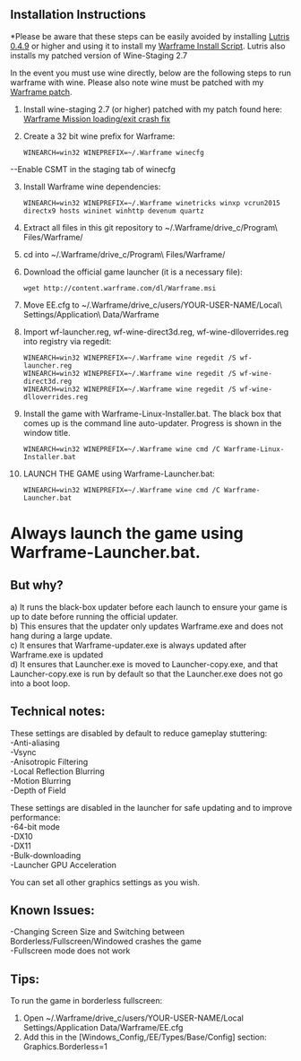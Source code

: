 ## Installation Instructions

*Please be aware that these steps can be easily avoided by installing [Lutris 0.4.9](https://lutris.net/downloads/) or higher and using it to install my [Warframe Install Script](https://lutris.net/games/warframe/). Lutris also installs my patched version of Wine-Staging 2.7  

In the event you must use wine directly, below are the following steps to run warframe with wine. Please also note wine must be patched with my [Warframe patch](https://raw.githubusercontent.com/GloriousEggroll/wine-warframe-patches/master/0001-revert-changes-that-cause-warframe-mission-loading-e.patch).  

1. Install wine-staging 2.7 (or higher) patched with my patch found here:  
[Warframe Mission loading/exit crash fix](https://raw.githubusercontent.com/GloriousEggroll/wine-warframe-patches/master/0001-revert-changes-that-cause-warframe-mission-loading-e.patch)  

2. Create a 32 bit wine prefix for Warframe:  

    ```
    WINEARCH=win32 WINEPREFIX=~/.Warframe winecfg  
    ```

--Enable CSMT in the staging tab of winecfg  

3. Install Warframe wine dependencies:  

    ```
    WINEARCH=win32 WINEPREFIX=~/.Warframe winetricks winxp vcrun2015 directx9 hosts wininet winhttp devenum quartz  
    ```

4. Extract all files in this git repository to ~/.Warframe/drive_c/Program\ Files/Warframe/  

5. cd into ~/.Warframe/drive_c/Program\ Files/Warframe/

6. Download the official game launcher (it is a necessary file): 

    ```
    wget http://content.warframe.com/dl/Warframe.msi
    ```

7. Move EE.cfg to ~/.Warframe/drive_c/users/YOUR-USER-NAME/Local\ Settings/Application\ Data/Warframe  

8. Import wf-launcher.reg, wf-wine-direct3d.reg, wf-wine-dlloverrides.reg into registry via regedit:  

    ```
    WINEARCH=win32 WINEPREFIX=~/.Warframe wine regedit /S wf-launcher.reg  
    WINEARCH=win32 WINEPREFIX=~/.Warframe wine regedit /S wf-wine-direct3d.reg  
    WINEARCH=win32 WINEPREFIX=~/.Warframe wine regedit /S wf-wine-dlloverrides.reg  
    ```

9. Install the game with Warframe-Linux-Installer.bat. The black box that comes up is the command line auto-updater. Progress is shown in the window title.  

    ```
    WINEARCH=win32 WINEPREFIX=~/.Warframe wine cmd /C Warframe-Linux-Installer.bat  
    ```

10. LAUNCH THE GAME using Warframe-Launcher.bat:  

    ```
    WINEARCH=win32 WINEPREFIX=~/.Warframe wine cmd /C Warframe-Launcher.bat  
    ```

# Always launch the game using Warframe-Launcher.bat. 

## But why?

a) It runs the black-box updater before each launch to ensure your game is up to date before running the official updater.   
b) This ensures that the updater only updates Warframe.exe and does not hang during a large update.   
c) It ensures that Warframe-updater.exe is always updated after Warframe.exe is updated  
d) It ensures that Launcher.exe is moved to Launcher-copy.exe, and that Launcher-copy.exe is run by default so that the Launcher.exe does not go into a boot loop.  

## Technical notes:  

These settings are disabled by default to reduce gameplay stuttering:  
-Anti-aliasing  
-Vsync  
-Anisotropic Filtering  
-Local Reflection Blurring  
-Motion Blurring  
-Depth of Field  

These settings are disabled in the launcher for safe updating and to improve performance:  
-64-bit mode  
-DX10  
-DX11  
-Bulk-downloading  
-Launcher GPU Acceleration  

You can set all other graphics settings as you wish.  

## Known Issues:  
-Changing Screen Size and Switching between Borderless/Fullscreen/Windowed crashes the game  
-Fullscreen mode does not work  

## Tips:  
To run the game in borderless fullscreen:  
1. Open ~/.Warframe/drive_c/users/YOUR-USER-NAME/Local Settings/Application Data/Warframe/EE.cfg  
2. Add this in the [Windows_Config,/EE/Types/Base/Config] section:  
Graphics.Borderless=1  

